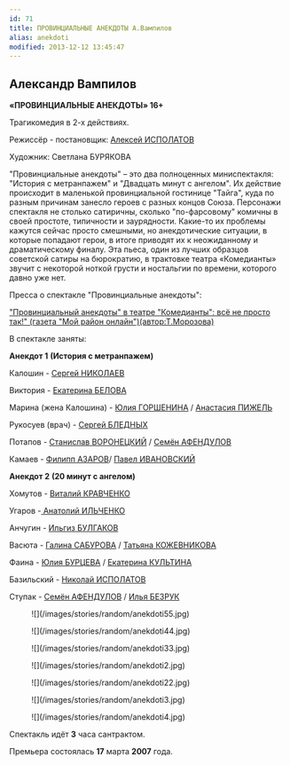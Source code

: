```yaml
---
id: 71
title: ПРОВИНЦИАЛЬНЫЕ АНЕКДОТЫ А.Вампилов
alias: anekdoti
modified: 2013-12-12 13:45:47
---
```


## Александр Вампилов

**«ПРОВИНЦИАЛЬНЫЕ АНЕКДОТЫ» 16+**

Трагикомедия в 2-х действиях.

Режиссёр - постановщик: [Алексей ИСПОЛАТОВ](53-aleksei-ispolatov.html)

Художник: Светлана БУРЯКОВА

"Провинциальные анекдоты" – это два полноценных миниспектакля: "История с метранпажем" и "Двадцать минут с ангелом". Их действие происходит в маленькой провинциальной гостинице "Тайга", куда по разным причинам занесло героев с разных концов Союза. Персонажи спектакля не столько сатиричны, сколько "по-фарсовому" комичны в своей простоте, типичности и заурядности. Какие-то их проблемы кажутся сейчас просто смешными, но анекдотические ситуации, в которые попадают герои, в итоге приводят их к неожиданному и драматическому финалу. Эта пьеса, один из лучших образцов советской сатиры на бюрократию, в трактовке театра «Комедианты» звучит с некоторой ноткой грусти и ностальгии по времени, которого давно уже нет.

Пресса о спектакле "Провинциальные анекдоты":

["Провинциальный анекдоты" в театре "Комедианты": всё не просто так!" (газета "Мой район онлайн")(автор:Т.Морозова)](268-pressa-anekdoti-2010.html)

В спектакле заняты:

**Анекдот 1** **(История с метранпажем)**

Калошин - [Сергей НИКОЛАЕВ](52-sergei-nikolaev.html)

Виктория - [Екатерина БЕЛОВА](23-belova-ekaterina.html)

Марина (жена Калошина) - [Юлия ГОРШЕНИНА](49-ylia-gorshenina.html) / [Анастасия ПИЖЕЛЬ](64-asia-pigel-sergeevna.html)

Рукосуев (врач) - [Сергей БЛЕДНЫХ](24-blednyh-sergej.html)

Потапов - [Станислав ВОРОНЕЦКИЙ](51-stas-voronetski.html) / [Семён АФЕНДУЛОВ](22-afendulov-semen.html)

Камаев[</a> - <a href="21-fillipp-azarov.html">Филипп АЗАРОВ](284-2013-09-08-18-38-31.html)/ [Павел ИВАНОВСКИЙ](284-2013-09-08-18-38-31.html)

**Анекдот 2** **(20 минут с ангелом)**

Хомутов - [Виталий КРАВЧЕНКО](66-vitalii-kravchenko.html)

Угаров -[ Анатолий ИЛЬЧЕНКО](55-anatolii-ilchenko.html)

Анчугин - [Ильгиз БУЛГАКОВ](77-ilgiz-bulgakov.html)

Васюта - [Галина САБУРОВА](61-galina-saburova.html) / [Татьяна КОЖЕВНИКОВА](80-tatiana-kogevnikova.html)

Фаина - [Юлия БУРЦЕВА](78-ylia-burceva.html) / [Екатерина КУЛЬТИНА](81-ekaterina-kyltina.html)

Базильский - [Николай ИСПОЛАТОВ](54-nikolai-ispolatov.html)

Ступак - [Семён АФЕНДУЛОВ](22-afendulov-semen.html) [</a>/ <a href="83-bezryk-ilya.html">Илья БЕЗРУК](112-mark-gavrilov.html)

<figure>
![](/images/stories/random/anekdoti55.jpg)
</figure>

<figure>
![](/images/stories/random/anekdoti44.jpg)
</figure>

<figure>
![](/images/stories/random/anekdoti33.jpg)
</figure>

<figure>
![](/images/stories/random/anekdoti2.jpg)
</figure>

<figure>
![](/images/stories/random/anekdoti22.jpg)
</figure>

<figure>
![](/images/stories/random/anekdoti3.jpg)
</figure>

<figure>
![](/images/stories/random/anekdoti4.jpg)
</figure>

Спектакль идёт **3** часа сантрактом.

Премьера состоялась **17** марта **2007** года.

